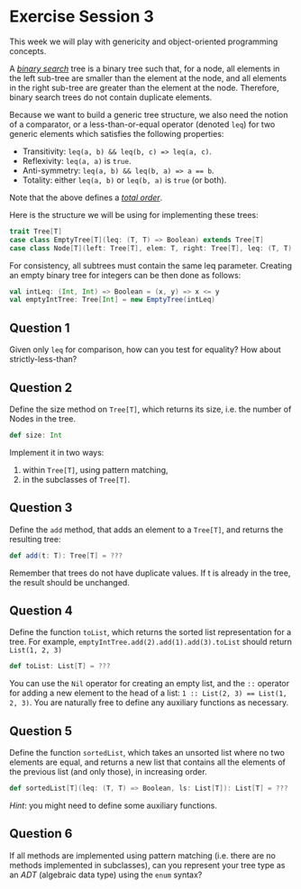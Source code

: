 # Exercise Session 3

This week we will play with genericity and object-oriented programming concepts.

A [_binary search_](https://en.wikipedia.org/wiki/Binary_search_tree) tree is a binary tree such that, for a node, all elements in the left sub-tree are smaller than the element at the node, and all elements in the right sub-tree are greater than the element at the node. Therefore, binary search trees do not contain duplicate elements.

Because we want to build a generic tree structure, we also need the notion of a comparator, or a less-than-or-equal operator (denoted `leq`) for two generic elements which satisfies the following properties:

- Transitivity:   `leq(a, b) && leq(b, c) => leq(a, c)`.
- Reflexivity:    `leq(a, a)` is `true`.
- Anti-symmetry:  `leq(a, b) && leq(b, a) => a == b`.
- Totality:       either `leq(a, b)` or `leq(b, a)` is `true` (or both).

Note that the above defines a [_total order_](https://en.wikipedia.org/wiki/Total_order).

Here is the structure we will be using for implementing these trees:

```scala
trait Tree[T]
case class EmptyTree[T](leq: (T, T) => Boolean) extends Tree[T]
case class Node[T](left: Tree[T], elem: T, right: Tree[T], leq: (T, T) => Boolean) extends Tree[T]
```

For consistency, all subtrees must contain the same leq parameter.
Creating an empty binary tree for integers can be then done as follows:

```scala
val intLeq: (Int, Int) => Boolean = (x, y) => x <= y
val emptyIntTree: Tree[Int] = new EmptyTree(intLeq)
```

## Question 1

Given only `leq` for comparison, how can you test for equality? How about strictly-less-than?

## Question 2

Define the size method on `Tree[T]`, which returns its size, i.e. the number of Nodes in the tree.

```scala
def size: Int
```

Implement it in two ways:

1. within `Tree[T]`, using pattern matching,
2. in the subclasses of `Tree[T]`.

## Question 3

Define the `add` method, that adds an element to a `Tree[T]`, and returns the resulting tree:

```scala
def add(t: T): Tree[T] = ???
```

Remember that trees do not have duplicate values. If t is already in the tree, the result should be unchanged.

## Question 4

Define the function `toList`, which returns the sorted list representation for a tree. For example, `emptyIntTree.add(2).add(1).add(3).toList` should return `List(1, 2, 3)`

```scala
def toList: List[T] = ???
```

You can use the `Nil` operator for creating an empty list, and the `::` operator for adding a new element to the head of a list: `1 :: List(2, 3) == List(1, 2, 3)`. You are naturally free to define any auxiliary functions as necessary.

## Question 5

Define the function `sortedList`, which takes an unsorted list where no two elements are equal, and returns a new list that contains all the elements of the previous list (and only those), in increasing order.

```scala
def sortedList[T](leq: (T, T) => Boolean, ls: List[T]): List[T] = ???
```

_Hint_: you might need to define some auxiliary functions.

## Question 6

If all methods are implemented using pattern matching (i.e. there are no methods implemented in subclasses), can you represent your tree type as an _ADT_ (algebraic data type) using the `enum` syntax?